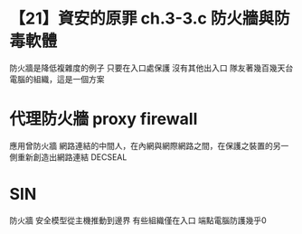 # 【21】資安的原罪 ch.3-3.c 防火牆與防毒軟體

防火牆是降低複雜度的例子
只要在入口處保護
沒有其他出入口
隊友著幾百幾天台電腦的組織，這是一個方案

# 代理防火牆 proxy firewall
應用曾防火牆
網路連結的中間人，在內網與網際網路之間，在保護之裝置的另一側重新創造出網路連結
DECSEAL

# SIN
防火牆 安全模型從主機推動到邊界
有些組織僅在入口
端點電腦防護幾乎0
